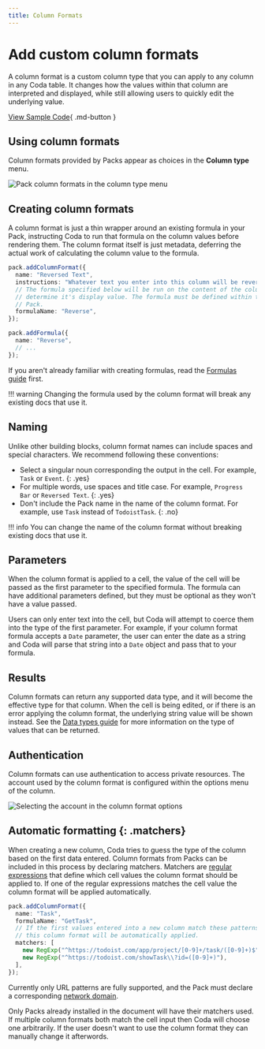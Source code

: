 ```yaml
---
title: Column Formats
---
```


# Add custom column formats

A column format is a custom column type that you can apply to any column in any Coda table. It changes how the values within that column are interpreted and displayed, while still allowing users to quickly edit the underlying value.

[View Sample Code][samples]{ .md-button }


## Using column formats

Column formats provided by Packs appear as choices in the **Column type** menu.

<img src="../../../images/column_format_menu.png" srcset="../../../images/column_format_menu_2x.png 2x" class="screenshot" alt="Pack column formats in the column type menu">


## Creating column formats

A column format is just a thin wrapper around an existing formula in your Pack, instructing Coda to run that formula on the column values before rendering them. The column format itself is just metadata, deferring the actual work of calculating the column value to the formula.

```ts
pack.addColumnFormat({
  name: "Reversed Text",
  instructions: "Whatever text you enter into this column will be reversed.",
  // The formula specified below will be run on the content of the column to
  // determine it's display value. The formula must be defined within the same
  // Pack.
  formulaName: "Reverse",
});

pack.addFormula({
  name: "Reverse",
  // ...
});
```

If you aren't already familiar with creating formulas, read the [Formulas guide][formulas] first.

!!! warning
    Changing the formula used by the column format will break any existing docs that use it.


## Naming

Unlike other building blocks, column format names can include spaces and special characters. We recommend following these conventions:

- Select a singular noun corresponding the output in the cell. For example, `Task` or `Event`.
  {: .yes}
- For multiple words, use spaces and title case. For example, `Progress Bar` or `Reversed Text`.
  {: .yes}
- Don't include the Pack name in the name of the column format. For example, use `Task` instead of `TodoistTask`.
  {: .no}

!!! info
    You can change the name of the column format without breaking existing docs that use it.


## Parameters

When the column format is applied to a cell, the value of the cell will be passed as the first parameter to the specified formula. The formula can have additional parameters defined, but they must be optional as they won't have a value passed.

Users can only enter text into the cell, but Coda will attempt to coerce them into the type of the first parameter. For example, if your column format formula accepts a `Date` parameter, the user can enter the date as a string and Coda will parse that string into a `Date` object and pass that to your formula.


## Results

Column formats can return any supported data type, and it will become the effective type for that column. When the cell is being edited, or if there is an error applying the column format, the underlying string value will be shown instead. See the [Data types guide][data-types] for more information on the type of values that can be returned.


## Authentication

Column formats can use authentication to access private resources. The account used by the column format is configured within the options menu of the column.

<img src="../../../images/column_format_options.png" srcset="../../../images/column_format_options_2x.png 2x" class="screenshot" alt="Selecting the account in the column format options">


## Automatic formatting {: .matchers}

When creating a new column, Coda tries to guess the type of the column based on the first data entered. Column formats from Packs can be included in this process by declaring matchers. Matchers are [regular expressions][mdn_regex] that define which cell values the column format should be applied to. If one of the regular expressions matches the cell value the column format will be applied automatically.

```ts
pack.addColumnFormat({
  name: "Task",
  formulaName: "GetTask",
  // If the first values entered into a new column match these patterns then
  // this column format will be automatically applied.
  matchers: [
    new RegExp("^https://todoist.com/app/project/[0-9]+/task/([0-9]+)$"),
    new RegExp("^https://todoist.com/showTask\\?id=([0-9]+)"),
  ],
});
```

Currently only URL patterns are fully supported, and the Pack must declare a corresponding [network domain][fetcher_network_domain].

Only Packs already installed in the document will have their matchers used. If multiple column formats both match the cell input then Coda will choose one arbitrarily. If the user doesn't want to use the column format they can manually change it afterwords.


[samples]: ../../samples/topic/column-format.md
[formulas]: formulas.md
[parameters]: ../basics/parameters.md
[data-types]: ../basics/data-types.md
[mdn_regex]: https://developer.mozilla.org/en-US/docs/Web/JavaScript/Guide/Regular_Expressions
[fetcher_network_domain]: ../advanced/fetcher.md#network-domains
